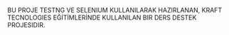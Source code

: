BU PROJE TESTNG VE SELENIUM KULLANILARAK HAZIRLANAN, KRAFT TECNOLOGIES EĞİTİMLERİNDE KULLANILAN BIR DERS DESTEK PROJESIDIR.